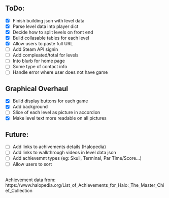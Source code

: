 ## ToDo:
- [x] Finish building json with level data
- [x] Parse level data into player dict
- [x] Decide how to split levels on front end
- [X] Build collasable tables for each level
- [x] Allow users to paste full URL
- [ ] Add Steam API signin
- [ ] Add compleated/total for levels
- [ ] Into blurb for home page
- [ ] Some type of contact info
- [ ] Handle error where user does not have game

## Graphical Overhaul
- [x] Build display buttons for each game
- [x] Add background 
- [ ] Slice of each level as picture in accordion 
- [x] Make level text more readable on all pictures

## Future:
- [ ] Add links to achivements details (Halopedia)
- [ ] Add links to walkthrough videos in level data json
- [ ] Add achievemnt types (eg: Skull, Terminal, Par Time/Score...)
- [ ] Allow users to sort

<br>
Achievement data from: https://www.halopedia.org/List_of_Achievements_for_Halo:_The_Master_Chief_Collection